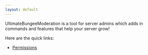 ```yaml
---
layout: default
---
```


UltimateBungeeModeration is a tool for server admins which adds in commands and features that help your server grow!

Here are the quick links:

- [Permissions](permissions.md)
